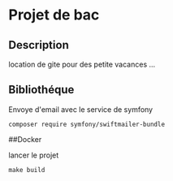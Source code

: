# Projet de bac

## Description

location de gite pour des petite vacances ...

## Bibliothéque 

Envoye d'email avec le service de symfony
```
composer require symfony/swiftmailer-bundle
```


##Docker 

lancer le projet
```
make build 
```